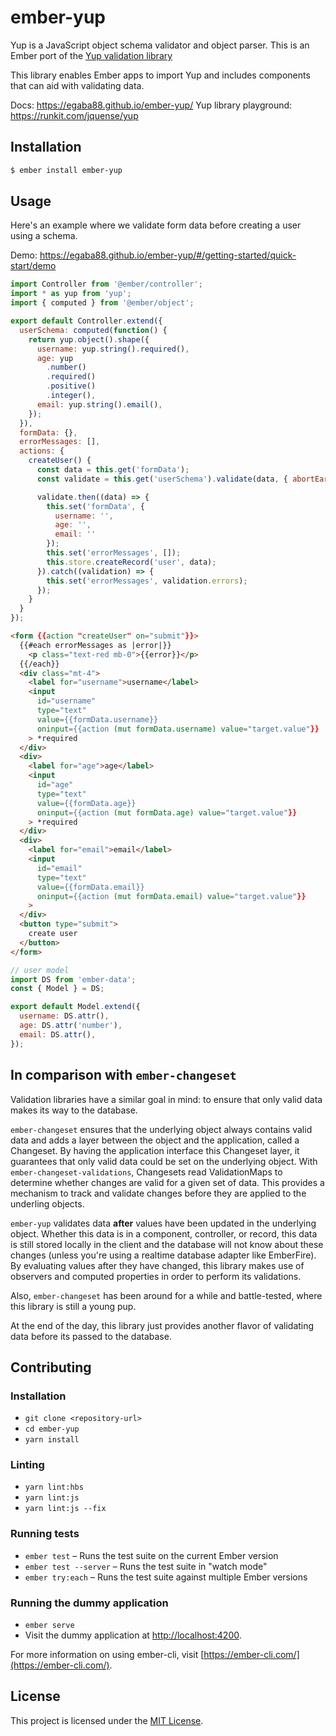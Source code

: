 # ember-yup

Yup is a JavaScript object schema validator and object parser. This is an Ember port of the [Yup validation library](https://github.com/jquense/yup)

This library enables Ember apps to import Yup and includes components that can aid with validating data.

Docs: https://egaba88.github.io/ember-yup/
Yup library playground: https://runkit.com/jquense/yup

## Installation

```sh
$ ember install ember-yup
```

## Usage

Here's an example where we validate form data before creating a user using a schema.

Demo: https://egaba88.github.io/ember-yup/#/getting-started/quick-start/demo

```js
import Controller from '@ember/controller';
import * as yup from 'yup';
import { computed } from '@ember/object';

export default Controller.extend({
  userSchema: computed(function() {
    return yup.object().shape({
      username: yup.string().required(),
      age: yup
        .number()
        .required()
        .positive()
        .integer(),
      email: yup.string().email(),
    });
  }),
  formData: {},
  errorMessages: [],
  actions: {
    createUser() {
      const data = this.get('formData');
      const validate = this.get('userSchema').validate(data, { abortEarly: false });

      validate.then((data) => {
        this.set('formData', {
          username: '',
          age: '',
          email: ''
        });
        this.set('errorMessages', []);
        this.store.createRecord('user', data);
      }).catch((validation) => {
        this.set('errorMessages', validation.errors);
      });
    }
  }
});
```

```html
<form {{action "createUser" on="submit"}}>
  {{#each errorMessages as |error|}}
    <p class="text-red mb-0">{{error}}</p>
  {{/each}}
  <div class="mt-4">
    <label for="username">username</label>
    <input
      id="username"
      type="text"
      value={{formData.username}}
      oninput={{action (mut formData.username) value="target.value"}}
    > *required
  </div>
  <div>
    <label for="age">age</label>
    <input
      id="age"
      type="text"
      value={{formData.age}}
      oninput={{action (mut formData.age) value="target.value"}}
    > *required
  </div>
  <div>
    <label for="email">email</label>
    <input
      id="email"
      type="text"
      value={{formData.email}}
      oninput={{action (mut formData.email) value="target.value"}}
    >
  </div>
  <button type="submit">
    create user
  </button>
</form>
```

```js
// user model
import DS from 'ember-data';
const { Model } = DS;

export default Model.extend({
  username: DS.attr(),
  age: DS.attr('number'),
  email: DS.attr(),
});
```

## In comparison with `ember-changeset`

Validation libraries have a similar goal in mind: to ensure that only valid data makes its way to the database.

`ember-changeset` ensures that the underlying object always contains valid data and adds a layer between the object and the application, called a Changeset. By having the application interface this Changeset layer, it guarantees that only valid data could be set on the underlying object. With `ember-changeset-validations`, Changesets read ValidationMaps to determine whether changes are valid for a given set of data. This provides a mechanism to track and validate changes before they are applied to the underling objects.

`ember-yup` validates data **after** values have been updated in the underlying object. Whether this data is in a component, controller, or record, this data is still stored locally in the client and the database will not know about these changes (unless you're using a realtime database adapter like EmberFire). By evaluating values after they have changed, this library makes use of observers and computed properties in order to perform its validations.

Also, `ember-changeset` has been around for a while and battle-tested, where this library is still a young pup.

At the end of the day, this library just provides another flavor of validating data before its passed to the database.

## Contributing

### Installation

* `git clone <repository-url>`
* `cd ember-yup`
* `yarn install`

### Linting

* `yarn lint:hbs`
* `yarn lint:js`
* `yarn lint:js --fix`

### Running tests

* `ember test` – Runs the test suite on the current Ember version
* `ember test --server` – Runs the test suite in "watch mode"
* `ember try:each` – Runs the test suite against multiple Ember versions

### Running the dummy application

* `ember serve`
* Visit the dummy application at [http://localhost:4200](http://localhost:4200).

For more information on using ember-cli, visit [https://ember-cli.com/](https://ember-cli.com/).

## License

This project is licensed under the [MIT License](LICENSE.md).
